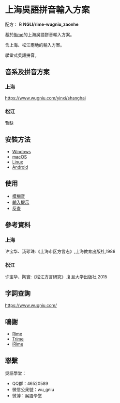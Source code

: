 # 上海吳語拼音輸入方案


配方： ℞ **NGLI/rime-wugniu_zaonhe**

基於[Rime](https://rime.im/)的上海吳語拼音輸入方案。

含上海、松江兩地的輸入方案。

學堂式吳語拼音。

## 音系及拼音方案

### 上海

https://www.wugniu.com/yinxi/shanghai

### 松江

暫缺

## 安裝方法

- [Windows](https://ngli.github.io/rime-wugniu/安装方法/Windows.html)
- [macOS](https://ngli.github.io/rime-wugniu/安装方法/macOS.html)
- [Linux](https://ngli.github.io/rime-wugniu/安装方法/Linux.html)
- [Android](https://ngli.github.io/rime-wugniu/安装方法/Android.html)

## 使用

- [模糊音](https://ngli.github.io/rime-wugniu/使用/模糊音.html)
- [輸入提示](https://ngli.github.io/rime-wugniu/使用/输入提示.html)
- [反查](https://ngli.github.io/rime-wugniu/使用/反查.html)

## 參考資料

### 上海

许宝华、汤珍珠:《上海市区方言志》,上海教育出版社,1988

### 松江

许宝华、陶寰:《松江方言研究》,复旦大学出版社,2015

## 字詞查詢

https://www.wugniu.com/

## 鳴謝

- [Rime](https://rime.im/)
- [Trime](https://github.com/osfans/trime)
- [iRime](https://github.com/jimmy54/iRime)

## 聯繫

吳語學堂：

- QQ群：46520589
- 微信公衆號：wu_gniu
- 微博：吳語學堂
